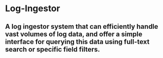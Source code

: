 # Log-Ingestor

## A log ingestor system that can efficiently handle vast volumes of log data, and offer a simple interface for querying this data using full-text search or specific field filters.
